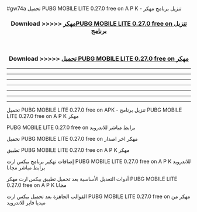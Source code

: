 #gw74a تحميل PUBG MOBILE LITE 0.27.0 free on    A P K - تنزيل برنامج مهكر



<div align="center">
<h3>Download >>>>> <a href="https://runaway1.web.app/?sq=PUBG MOBILE LITE 0.27.0 free on   ">مهكرPUBG MOBILE LITE 0.27.0 free on    تنزيل برنامج</a></h3><br>

<h3>Download >>>>> <a href="https://runaway1.web.app/?sq=PUBG MOBILE LITE 0.27.0 free on   ">تحميل PUBG MOBILE LITE 0.27.0 free on    مهكر</a></h3>
</div>


----------------------------------------------------------

----------------------------------------------------------

----------------------------------------------------------

----------------------------------------------------------

----------------------------------------------------------

----------------------------------------------------------

----------------------------------------------------------

تحميل PUBG MOBILE LITE 0.27.0 free on    APK - تنزيل برنامج PUBG MOBILE LITE 0.27.0 free on    A P K مهكر

PUBG MOBILE LITE 0.27.0 free on    برابط مباشر للاندرويد

تحميل PUBG MOBILE LITE 0.27.0 free on    مهكر اخر اصدار

تطبيق PUBG MOBILE LITE 0.27.0 free on    A P K مهكر

إضافات تهكير برنامج بيكس ارت PUBG MOBILE LITE 0.27.0 free on    A P K للاندرويد برابط مباشر مجانا

أدوات التعديل الأساسية بعد تحميل تطبيق بيكس ارت مهكر PUBG MOBILE LITE 0.27.0 free on    A P K مجانا

القوالب الجاهزة بعد تحميل بيكس ارت PUBG MOBILE LITE 0.27.0 free on    مهكر من ميديا فاير للاندرويد


